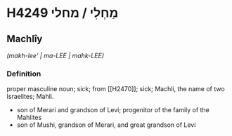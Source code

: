 # H4249 מַחְלִי / מחלי

## Machlîy

_(makh-lee' | ma-LEE | mahk-LEE)_

### Definition

proper masculine noun; sick; from [[H2470]]; sick; Machli, the name of two Israelites; Mahli.

- son of Merari and grandson of Levi; progenitor of the family of the Mahlites
- son of Mushi, grandson of Merari, and great grandson of Levi
